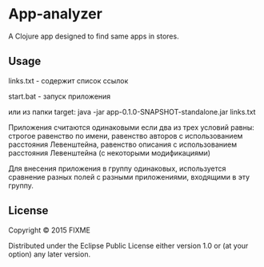 # App-analyzer

A Clojure app designed to find same apps in stores.

## Usage

links.txt - содержит список ссылок

start.bat - запуск приложения

или из папки target: java -jar app-0.1.0-SNAPSHOT-standalone.jar links.txt

Приложения считаются одинаковыми если два из трех условий равны: 
	строгое равенство по имени,
	равенство авторов с использованием расстояния Левенштейна,
	равенство описания с использованием расстояния Левенштейна
(с некоторыми модификациями)

Для внесения приложения в группу одинаковых, используется сравнение разных полей с разными приложениями, входящими в эту группу.

## License

Copyright © 2015 FIXME

Distributed under the Eclipse Public License either version 1.0 or (at
your option) any later version.
